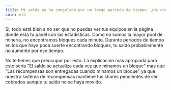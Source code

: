 ```yaml
---
title: Mi saldo se ha congelado por un largo periodo de tiempo. ¿He configurado mi software minero correctamente?
coin: eth
---
```


Si, todo está bien a no ser que no puedas ver tus equipos en la página donde está tu panel con las estadísticas. Como no somos la mayor pool de minería, no encontramos bloques cada minuto. Durante períodos de tiempo en los que haya poca suerte encontrando bloques, tu saldo probablemente no aumente por ese tiempo.

No te tienes que preocupar por esto. La explicación mas apropiada para esto sería "El saldo se actualiza cada vez que minamos un bloque" mas que "Las recompensas son entregadas cuando minamos un bloque" ya que nuestro sistema de recompensas mantiene tus shares pendientes de ser cobrados aunque tu saldo no se haya movido.
